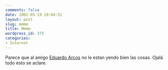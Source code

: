 ```yaml
---
comments: false
date: 2002-05-19 19:04:51
layout: post
slug: mmmm
title: Mmmm
wordpress_id: 375
categories:
- Internet
---
```


Parece que al amigo [Eduardo Arcos](http://www.eduardoarcos.com) no le estan yendo bien las cosas. Ojalá todo esto se aclare.




 
